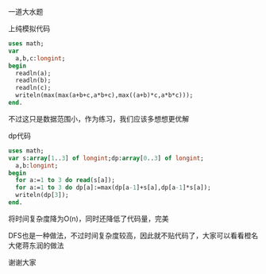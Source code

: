 一道大水题

上纯模拟代码
```pascal
uses math;
var
  a,b,c:longint;
begin
  readln(a);
  readln(b);
  readln(c);
  writeln(max(max(a+b+c,a*b+c),max((a+b)*c,a*b*c)));
end.
```
不过这只是数据范围小，作为练习，我们应该多想想更优解

dp代码
```pascal
uses math;
var s:array[1..3] of longint;dp:array[0..3] of longint;
  a,b:longint;
begin
  for a:=1 to 3 do read(s[a]);
  for a:=1 to 3 do dp[a]:=max(dp[a-1]+s[a],dp[a-1]*s[a]);
  writeln(dp[3]);
end.

```
将时间复杂度降为O(n)，同时还降低了代码量，完美

DFS也是一种做法，不过时间复杂度较高，因此就不贴代码了，大家可以看看橙名大佬蒋东润的做法

谢谢大家
